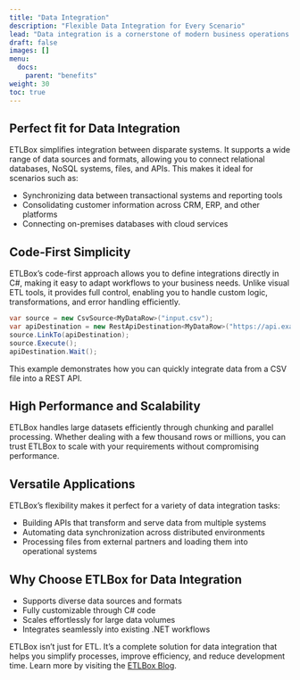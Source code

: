 ```yaml
---
title: "Data Integration"
description: "Flexible Data Integration for Every Scenario"
lead: "Data integration is a cornerstone of modern business operations. Whether synchronizing databases, connecting APIs, or consolidating information across systems, a robust solution is essential. ETLBox excels not just in traditional ETL workflows but also as a versatile tool for general data integration."
draft: false
images: []
menu:
  docs:
    parent: "benefits"
weight: 30
toc: true
---
```


## Perfect fit for Data Integration

ETLBox simplifies integration between disparate systems. It supports a wide range of data sources and formats, allowing you to connect relational databases, NoSQL systems, files, and APIs. This makes it ideal for scenarios such as:

- Synchronizing data between transactional systems and reporting tools
- Consolidating customer information across CRM, ERP, and other platforms
- Connecting on-premises databases with cloud services

## Code-First Simplicity

ETLBox’s code-first approach allows you to define integrations directly in C#, making it easy to adapt workflows to your business needs. Unlike visual ETL tools, it provides full control, enabling you to handle custom logic, transformations, and error handling efficiently.

```csharp
var source = new CsvSource<MyDataRow>("input.csv");
var apiDestination = new RestApiDestination<MyDataRow>("https://api.example.com/upload", ResourceType.Http);
source.LinkTo(apiDestination);
source.Execute();
apiDestination.Wait();
```

This example demonstrates how you can quickly integrate data from a CSV file into a REST API.

## High Performance and Scalability

ETLBox handles large datasets efficiently through chunking and parallel processing. Whether dealing with a few thousand rows or millions, you can trust ETLBox to scale with your requirements without compromising performance.

## Versatile Applications

ETLBox’s flexibility makes it perfect for a variety of data integration tasks:

- Building APIs that transform and serve data from multiple systems
- Automating data synchronization across distributed environments
- Processing files from external partners and loading them into operational systems

## Why Choose ETLBox for Data Integration

- Supports diverse data sources and formats
- Fully customizable through C# code
- Scales effortlessly for large data volumes
- Integrates seamlessly into existing .NET workflows

ETLBox isn’t just for ETL. It’s a complete solution for data integration that helps you simplify processes, improve efficiency, and reduce development time. Learn more by visiting the [ETLBox Blog](https://www.etlbox.net/blog).
